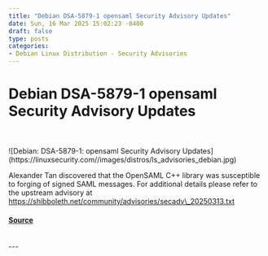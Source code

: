 ```yaml
---
title: "Debian DSA-5879-1 opensaml Security Advisory Updates"
date: Sun, 16 Mar 2025 15:02:23 -0400
draft: false
type: posts
categories: 
- Debian Linux Distribution - Security Advisories
---
```

# Debian DSA-5879-1 opensaml Security Advisory Updates

<br/>

<br/>
![Debian: DSA-5879-1: opensaml Security Advisory Updates](https://linuxsecurity.com//images/distros/ls_advisories_debian.jpg)

Alexander Tan discovered that the OpenSAML C++ library was susceptible to forging of signed SAML messages. For additional details please refer to the upstream advisory at https://shibboleth.net/community/advisories/secadv\_20250313.txt

#### [Source](https://linuxsecurity.com/advisories/debian/debian-dsa-5879-1-opensaml-security-advisory-updates-pzyliakkakp4)

<br/>
---
